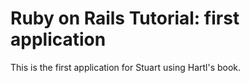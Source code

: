 # Ruby on Rails Tutorial: first application
This is the first application for Stuart using Hartl's book. 